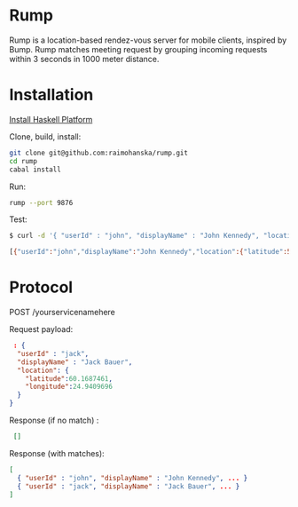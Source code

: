 Rump
====

Rump is a location-based rendez-vous server for mobile clients, inspired by Bump. Rump matches meeting
request by grouping incoming requests within 3 seconds in 1000 meter distance.

Installation
============

[Install Haskell Platform](http://hackage.haskell.org/platform/)

Clone, build, install:

~~~ .bash
git clone git@github.com:raimohanska/rump.git
cd rump
cabal install
~~~

Run:

~~~ .bash
rump --port 9876
~~~

Test:

~~~ .bash
$ curl -d '{ "userId" : "john", "displayName" : "John Kennedy", "location": { "latitude": 51.0, "longitude": -0.1}}' localhost:9876/lol

[{"userId":"john","displayName":"John Kennedy","location":{"latitude":51,"longitude":-0.1}}]
~~~

Protocol
========

POST /yourservicenamehere

Request payload:

~~~ .json
 : { 
  "userId" : "jack", 
  "displayName" : "Jack Bauer", 
  "location": {
    "latitude":60.1687461,
    "longitude":24.9409696
  }
}
~~~

Response (if no match) :

~~~ .json
 []
~~~

Response (with matches):

~~~ .json
[
  { "userId" : "john", "displayName" : "John Kennedy", ... }
  { "userId" : "jack", "displayName" : "Jack Bauer", ... }
]
~~~
